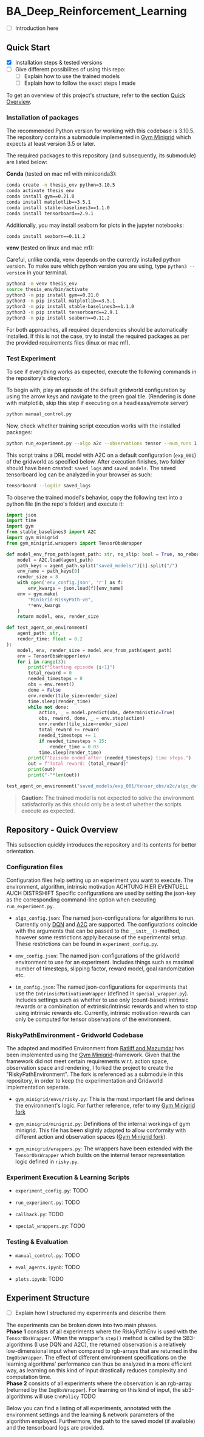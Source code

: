 # BA_Deep_Reinforcement_Learning

- [ ] Introduction here

## Quick Start

- [x] Installation steps & tested versions
- [ ] Give different possibilites of using this repo:
    - [ ] Explain how to use the trained models
    - [ ] Explain how to follow the exact steps I made

To get an overview of this project's structure, refer to the section [Quick Overview](##repository-quick-overview).

### Installation of packages

The recommended Python version for working with this codebase is 3.10.5. The repository contains a submodule implemented in [Gym Minigrid](https://github.com/Farama-Foundation/Minigrid) which expects at least version 3.5 or later.

The required packages to this repository (and subsequently, its submodule) are listed below:

**Conda** (tested on mac m1 with miniconda3):

```sh
conda create -n thesis_env python=3.10.5
conda activate thesis_env
conda install gym==0.21.0
conda install matplotlib==3.5.1
conda install stable-baselines3==1.1.0
conda install tensorboard==2.9.1
```

Additionally, you may install seaborn for plots in the jupyter notebooks:

```sh
conda install seaborn==0.11.2
```

**venv** (tested on linux and mac m1):

Careful, unlike conda, venv depends on the currently installed python version. To make sure which python version you are using, type `python3 --version` in your terminal.

```sh
python3 -m venv thesis_env
source thesis_env/bin/activate
python3 -m pip install gym==0.21.0
python3 -m pip install matplotlib==3.5.1
python3 -m pip install stable-baselines3==1.1.0
python3 -m pip install tensorboard==2.9.1
python3 -m pip install seaborn==0.11.2
```

For both approaches, all required dependencies should be automatically installed. If this is not the case, try to install the required packages as per the provided requirements files (linux or mac m1).

### Test Experiment

To see if everything works as expected, execute the following commands in the repository's directory.

To begin with, play an episode of the default gridworld configuration by using the arrow keys and navigate to the green goal tile. 
(Rendering is done with matplotlib, skip this step if executing on a headleass/remote server)

```sh
python manual_control.py
```

Now, check whether training script execution works with the installed packages:

```sh
python run_experiment.py --algo a2c --observations tensor --num_runs 1 --num_timesteps 75000
```

This script trains a DRL model with A2C on a default configuration (`exp_001`) of the gridworld as specified below.
After execution finishes, two folder should have been created: `saved_logs` and `saved_models`. The saved tensorboard log can be analyzed in your browser as such:

```sh
tensorboard --logdir saved_logs
```

To observe the trained model's behavior, copy the following text into a python file (in the repo's folder) and execute it:

```python
import json
import time
import gym
from stable_baselines3 import A2C
import gym_minigrid
from gym_minigrid.wrappers import TensorObsWrapper

def model_env_from_path(agent_path: str, no_slip: bool = True, no_rebound: bool = True):
    model = A2C.load(agent_path)
    path_keys = agent_path.split("saved_models/")[1].split("/")
    env_name = path_keys[0]
    render_size = 8
    with open('env_config.json', 'r') as f:
        env_kwargs = json.load(f)[env_name]
    env = gym.make(
        "MiniGrid-RiskyPath-v0",
        **env_kwargs
    )
    return model, env, render_size

def test_agent_on_environment(
    agent_path: str,
    render_time: float = 0.2
):
    model, env, render_size = model_env_from_path(agent_path)
    env = TensorObsWrapper(env)
    for i in range(3):
        print(f"Starting episode {i+1}")
        total_reward = 0
        needed_timesteps = 0
        obs = env.reset()
        done = False
        env.render(tile_size=render_size)
        time.sleep(render_time)
        while not done:
            action, _ = model.predict(obs, deterministic=True)
            obs, reward, done, _ = env.step(action)
            env.render(tile_size=render_size)
            total_reward += reward
            needed_timesteps += 1
            if needed_timesteps > 15:
                render_time = 0.03
            time.sleep(render_time)
        print(f"Episode ended after {needed_timesteps} time steps.")
        out = f"Total reward: {total_reward}"
        print(out)
        print("-"*len(out))

test_agent_on_environment("saved_models/exp_001/tensor_obs/a2c/algo_default/seed_763")
```

> **Caution:** The trained model is not expected to solve the environment satisfactorily as this should only be a test of whether the scripts execute as expected.

## Repository - Quick Overview

This subsection quickly introduces the repository and its contents for better orientation.

### Configuration files

Configuration files help setting up an experiment you want to execute. The environment, algorithm, intrinsic motivation ACHTUNG HIER EVENTUELL AUCH DISTRSHIFT
Specific configurations are used by setting the json-key as the corresponding command-line option when executing `run_experiment.py`.

- `algo_config.json`: The named json-configurations for algorithms to run. Currently only [DQN](https://stable-baselines3.readthedocs.io/en/master/modules/dqn.html#) and [A2C](https://stable-baselines3.readthedocs.io/en/master/modules/a2c.html) are supported. The configurations coincide with the arguments that can be passed to the `__init__()`-method, however some restrictions apply because of the experimental setup. These restrictions can be found in `experiment_config.py`.

- `env_config.json`: The named json-configurations of the gridworld environment to use for an experiment. Includes things such as maximal number of timesteps, slipping factor, reward model, goal randomization etc.

- `im_config.json`: The named json-configurations for experiments that use the `IntrinsicMotivationWrapper` (defined in `special_wrapper.py`). Includes settings such as whether to use only (count-based) intrinsic rewards or a combination of extrinsic/intrinsic rewards and when to stop using intrinsic rewards etc. Currently, intrinsic motivation rewards can only be computed for tensor observations of the environment.

### RiskyPathEnvironment - Gridworld Codebase

The adapted and modified Environment from [Ratliff and Mazumdar](https://ieeexplore.ieee.org/abstract/document/8754789/?casa_token=TwnHBsmi0CUAAAAA:37JpJLQ_QGdvPa4KmarmReliknIH1IbbRKc6nTSARUPVfg7nEEt-oKdA24UTJoLH_rrRRXyPUA) has been implemented using the [Gym Minigrid](https://github.com/Farama-Foundation/gym-minigrid)-framework. Given that the framework did not meet certain requirements w.r.t. action space, observation space and rendering, I forked the project to create the "RiskyPathEnvironment".
The fork is referenced as a submodule in this repository, in order to keep the experimentation and Gridworld implementation seperate.

- `gym_minigrid/envs/risky.py`: This is the most important file and defines the environment's logic. For further reference, refer to my [Gym Minigrid fork](https://github.com/tilidev/gym_minigrid/tree/package_only)

- `gym_minigrid/minigrid.py`: Definitions of the internal workings of gym minigrid. This file has been slightly adapted to allow conformity with different action and observation spaces ([Gym Minigrid fork](https://github.com/tilidev/gym_minigrid/tree/package_only)).

- `gym_minigrid/wrappers.py`: The wrappers have been extended with the `TensorObsWrapper` which builds on the internal tensor representation logic defined in `risky.py`.

### Experiment Execution & Learning Scripts

- `experiment_config.py`: TODO

- `run_experiment.py`: TODO

- `callback.py`: TODO

- `special_wrappers.py`: TODO

### Testing & Evaluation

- `manual_control.py`: TODO

- `eval_agents.ipynb`: TODO

- `plots.ipynb`: TODO

## Experiment Structure

- [ ] Explain how I structured my experiments and describe them

The experiments can be broken down into two main phases. </br>
**Phase 1** consists of all experiments where the RiskyPathEnv is
used with the `TensorObsWrapper`. When the wrapper's `step()` method is called
by the SB3-algorithms (I use DQN and A2C), the returned observation is a
relatively low-dimensional input when compared to rgb-arrays that are
returned in the `ImgObsWrapper`. The effect of different environment
specifications on the learning algorithms' performance can thus be
analyzed in a more efficient way, as learning on this kind of input drastically
reduces complexity and computation time. </br>
**Phase 2** consists of all experiments where the observation is an rgb-array
(returned by the `ImgObsWrapper`). For learning on this kind of input, the
sb3-algorithms will use `CnnPolicy` TODO

Below you can find a listing of all experiments, annotated with the environment
settings and the learning & network parameters of the algorithm employed.
Furthermore, the path to the saved model (if available) and the tensorboard
logs are provided.
